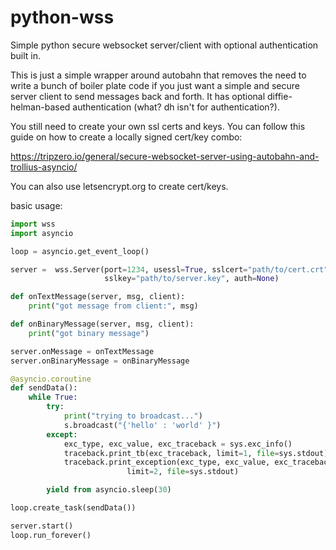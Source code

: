 # python-wss
Simple python secure websocket server/client with optional authentication built in.

This is just a simple wrapper around autobahn that removes the need to write a bunch of
boiler plate code if you just want a simple and secure server client to send messages 
back and forth.  It has optional diffie-helman-based authentication (what? dh isn't for 
authentication?).

You still need to create your own ssl certs and keys.  You can follow this guide on how to
create a locally signed cert/key combo: 

https://tripzero.io/general/secure-websocket-server-using-autobahn-and-trollius-asyncio/

You can also use letsencrypt.org to create cert/keys.

basic usage:

```python
import wss
import asyncio

loop = asyncio.get_event_loop()

server =  wss.Server(port=1234, usessl=True, sslcert="path/to/cert.crt", 
                     sslkey="path/to/server.key", auth=None)

def onTextMessage(server, msg, client):
	print("got message from client:", msg)

def onBinaryMessage(server, msg, client):
	print("got binary message")

server.onMessage = onTextMessage
server.onBinaryMessage = onBinaryMessage

@asyncio.coroutine
def sendData():
	while True:
		try:
			print("trying to broadcast...")
			s.broadcast("{'hello' : 'world' }")
		except:
			exc_type, exc_value, exc_traceback = sys.exc_info()
			traceback.print_tb(exc_traceback, limit=1, file=sys.stdout)
			traceback.print_exception(exc_type, exc_value, exc_traceback,
                          limit=2, file=sys.stdout)

		yield from asyncio.sleep(30)

loop.create_task(sendData())

server.start()
loop.run_forever()
```

